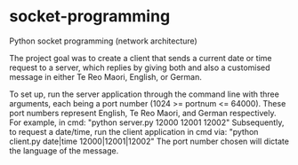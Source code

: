 # socket-programming
Python socket programming (network architecture)

The project goal was to create a client that sends a current date or time request to a server, which replies by giving both and also a customised message 
in either Te Reo Maori, English, or German.

To set up, run the server application through the command line with three arguments, each being a port number (1024 >= portnum <= 64000). These port numbers
represent English, Te Reo Maori, and German respectively. For example, in cmd: "python server.py 12000 12001 12002"
Subsequently, to request a date/time, run the client application in cmd via: "python client.py date|time 12000|12001|12002"
The port number chosen will dictate the language of the message.

